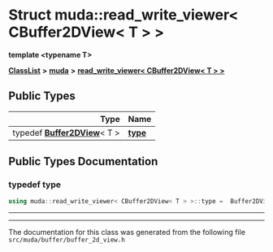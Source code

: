 

# Struct muda::read\_write\_viewer&lt; CBuffer2DView&lt; T &gt; &gt;

**template &lt;typename T&gt;**



[**ClassList**](annotated.md) **>** [**muda**](namespacemuda.md) **>** [**read\_write\_viewer&lt; CBuffer2DView&lt; T &gt; &gt;**](structmuda_1_1read__write__viewer_3_01_c_buffer2_d_view_3_01_t_01_4_01_4.md)






















## Public Types

| Type | Name |
| ---: | :--- |
| typedef [**Buffer2DView**](classmuda_1_1_buffer2_d_view_t.md)&lt; T &gt; | [**type**](#typedef-type)  <br> |
















































## Public Types Documentation




### typedef type 

```C++
using muda::read_write_viewer< CBuffer2DView< T > >::type =  Buffer2DView<T>;
```




<hr>

------------------------------
The documentation for this class was generated from the following file `src/muda/buffer/buffer_2d_view.h`

